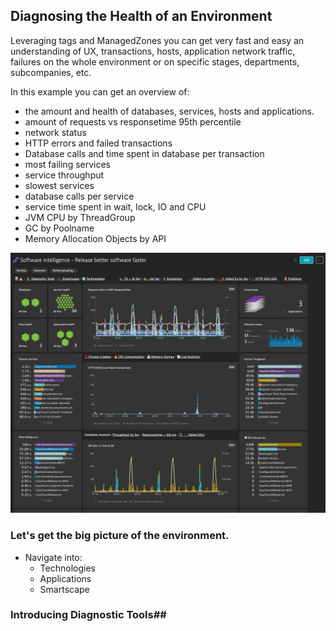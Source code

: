 ## Diagnosing the Health of an Environment
Leveraging tags and ManagedZones you can get very fast and easy an understanding of UX, transactions, hosts, application network traffic, failures on the whole environment or on specific stages, departments, subcompanies, etc.

In this example you can get an overview of:

- the amount and health of databases, services, hosts and applications.
- amount of requests vs responsetime 95th percentile
- network status
- HTTP errors and failed transactions
- Database calls and time spent in database per transaction
- most failing services 
- service throughput
- slowest services
- database calls per service
- service time spent in wait, lock, IO and CPU
- JVM CPU by ThreadGroup
- GC by Poolname
- Memory Allocation Objects by API

![software-intelligence-dashboard](../../../assets/images/dashboard-softint.png)


### Let's get the big picture of the environment. 

- Navigate into:
  - Technologies
  - Applications
  - Smartscape


### Introducing Diagnostic Tools## 
